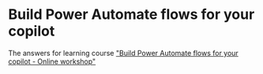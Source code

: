# Build Power Automate flows for your copilot

The answers for learning course ["Build Power Automate flows for your copilot - Online workshop"](https://learn.microsoft.com/en-us/training/modules/build-flows-chatbot-online-workshop/)

